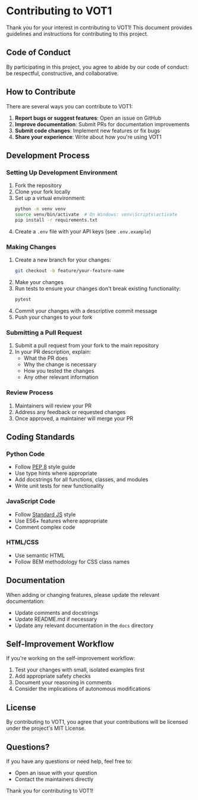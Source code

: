 # Contributing to VOT1

Thank you for your interest in contributing to VOT1! This document provides guidelines and instructions for contributing to this project.

## Code of Conduct

By participating in this project, you agree to abide by our code of conduct: be respectful, constructive, and collaborative.

## How to Contribute

There are several ways you can contribute to VOT1:

1. **Report bugs or suggest features**: Open an issue on GitHub
2. **Improve documentation**: Submit PRs for documentation improvements
3. **Submit code changes**: Implement new features or fix bugs
4. **Share your experience**: Write about how you're using VOT1

## Development Process

### Setting Up Development Environment

1. Fork the repository
2. Clone your fork locally
3. Set up a virtual environment:
   ```bash
   python -m venv venv
   source venv/bin/activate  # On Windows: venv\Scripts\activate
   pip install -r requirements.txt
   ```
4. Create a `.env` file with your API keys (see `.env.example`)

### Making Changes

1. Create a new branch for your changes:
   ```bash
   git checkout -b feature/your-feature-name
   ```
2. Make your changes
3. Run tests to ensure your changes don't break existing functionality:
   ```bash
   pytest
   ```
4. Commit your changes with a descriptive commit message
5. Push your changes to your fork

### Submitting a Pull Request

1. Submit a pull request from your fork to the main repository
2. In your PR description, explain:
   - What the PR does
   - Why the change is necessary
   - How you tested the changes
   - Any other relevant information

### Review Process

1. Maintainers will review your PR
2. Address any feedback or requested changes
3. Once approved, a maintainer will merge your PR

## Coding Standards

### Python Code

- Follow [PEP 8](https://www.python.org/dev/peps/pep-0008/) style guide
- Use type hints where appropriate
- Add docstrings for all functions, classes, and modules
- Write unit tests for new functionality

### JavaScript Code

- Follow [Standard JS](https://standardjs.com/) style
- Use ES6+ features where appropriate
- Comment complex code

### HTML/CSS

- Use semantic HTML
- Follow BEM methodology for CSS class names

## Documentation

When adding or changing features, please update the relevant documentation:

- Update comments and docstrings
- Update README.md if necessary
- Update any relevant documentation in the `docs` directory

## Self-Improvement Workflow

If you're working on the self-improvement workflow:

1. Test your changes with small, isolated examples first
2. Add appropriate safety checks
3. Document your reasoning in comments
4. Consider the implications of autonomous modifications

## License

By contributing to VOT1, you agree that your contributions will be licensed under the project's MIT License.

## Questions?

If you have any questions or need help, feel free to:

- Open an issue with your question
- Contact the maintainers directly

Thank you for contributing to VOT1! 
